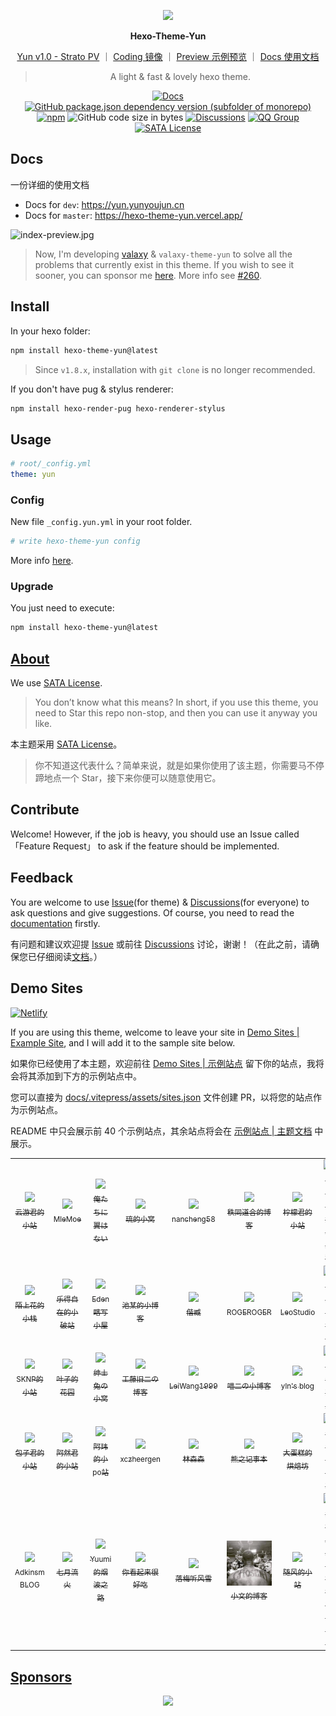 <p align="center">
<img width="128" src="docs/public/logo.gif">
</p>

<p align="center">
<b>Hexo-Theme-Yun</b>
</p>

<div align="center">

[Yun v1.0 - Strato PV](https://www.bilibili.com/video/BV17t4y1S7tz) ｜
[Coding 镜像](https://yunyoujun.coding.net/public/hexo-theme-yun/hexo-theme-yun/git/files) ｜
[Preview 示例预览](https://www.yunyoujun.cn) ｜
[Docs 使用文档](https://yun.yunyoujun.cn)

> A light & fast & lovely hexo theme.

[![Docs](https://github.com/YunYouJun/hexo-theme-yun/workflows/trigger/badge.svg)](https://yun.yunyoujun.cn)
[![GitHub package.json dependency version (subfolder of monorepo)](https://img.shields.io/github/package-json/dependency-version/YunYouJun/hexo-theme-yun/dev/hexo?filename=demo%2Fpackage.json&logo=hexo)](https://hexo.io)
[![npm](https://img.shields.io/npm/v/hexo-theme-yun)](https://www.npmjs.com/package/hexo-theme-yun)
![GitHub code size in bytes](https://img.shields.io/github/languages/code-size/YunYouJun/hexo-theme-yun?logo=vs-code)
[![Discussions](https://img.shields.io/badge/chat-discussions-9cf)](https://github.com/YunYouJun/hexo-theme-yun/discussions)
[![QQ Group](https://img.shields.io/badge/QQ%20Group-389401003-12B7F5?logo=tencent-qq)](https://qm.qq.com/cgi-bin/qm/qr?k=9V4t4RFo8O__ilW35BzFJrcQRMzfBks8&jump_from=webapi)
[![SATA License](https://img.shields.io/badge/license-SATA-green.svg)](https://github.com/zTrix/sata-license)

</div>

## Docs

一份详细的使用文档

- Docs for `dev`: <https://yun.yunyoujun.cn>
- Docs for `master`: <https://hexo-theme-yun.vercel.app/>

![index-preview.jpg](./docs/public/images/index-preview.jpg)

> Now, I'm developing [valaxy](https://github.com/YunYouJun/valaxy) & `valaxy-theme-yun` to solve all the problems that currently exist in this theme.
> If you wish to see it sooner, you can sponsor me [here](https://sponsors.yunyoujun.cn/).
> More info see [#260](https://github.com/YunYouJun/hexo-theme-yun/discussions/260).

## Install

In your hexo folder:

```bash
npm install hexo-theme-yun@latest
```

> Since `v1.8.x`, installation with `git clone` is no longer recommended.

If you don't have pug & stylus renderer:

```bash
npm install hexo-render-pug hexo-renderer-stylus
```

## Usage

```yaml
# root/_config.yml
theme: yun
```

### Config

New file `_config.yun.yml` in your root folder.

```yaml
# write hexo-theme-yun config
```

More info [here](https://yun.yunyoujun.cn/guide/config.html).

### Upgrade

You just need to execute:

```bash
npm install hexo-theme-yun@latest
```

## [About](https://yun.yunyoujun.cn/guide/about.html)

We use [SATA License](https://github.com/zTrix/sata-license).

> You don’t know what this means? In short, if you use this theme, you need to Star this repo non-stop, and then you can use it anyway you like.

本主题采用 [SATA License](https://github.com/zTrix/sata-license)。

> 你不知道这代表什么？简单来说，就是如果你使用了该主题，你需要马不停蹄地点一个 Star，接下来你便可以随意使用它。

## Contribute

Welcome! However, if the job is heavy, you should use an Issue called 「Feature Request」 to ask if the feature should be implemented.

## Feedback

You are welcome to use [Issue](https://github.com/YunYouJun/hexo-theme-yun/issues)(for theme) & [Discussions](https://github.com/YunYouJun/hexo-theme-yun/discussions)(for everyone) to ask questions and give suggestions.
Of course, you need to read the [documentation](https://yun.yunyoujun.cn/en/) firstly.

有问题和建议欢迎提 [Issue](https://github.com/YunYouJun/hexo-theme-yun/issues) 或前往 [Discussions](https://github.com/YunYouJun/hexo-theme-yun/discussions) 讨论，谢谢！（在此之前，请确保您已仔细阅读[文档](https://yun.yunyoujun.cn)。）

## Demo Sites

[![Netlify](https://img.shields.io/netlify/4acb3c9b-fbcd-488e-be70-18942eb2669f?logo=netlify)](https://yunyoujun.netlify.app)

If you are using this theme, welcome to leave your site in [Demo Sites | Example Site](https://github.com/YunYouJun/hexo-theme-yun/discussions/97), and I will add it to the sample site below.

如果你已经使用了本主题，欢迎前往 [Demo Sites | 示例站点](https://github.com/YunYouJun/hexo-theme-yun/discussions/97) 留下你的站点，我将会将其添加到下方的示例站点中。

您可以直接为 [docs/.vitepress/assets/sites.json](https://github.com/YunYouJun/hexo-theme-yun/blob/dev/docs/.vitepress/assets/sites.json) 文件创建 PR，以将您的站点作为示例站点。

README 中只会展示前 40 个示例站点，其余站点将会在 [示例站点 | 主题文档](https://yun.yunyoujun.cn/demo/) 中展示。

<!-- demo-sites:start -->
<!-- prettier-ignore-start -->
<!-- markdownlint-disable -->
<table align="center">
  <tr align="center">
    <td>
      <a href="https://www.yunyoujun.cn" target="_blank">
        <img width="80px" src="https://www.yunyoujun.cn/images/avatar.jpg" />
        <br />
        <sub title="希望能成为一个有趣的人">云游君的小站</sub>
      </a>
    </td>
    <td>
      <a href="https://blog.mle.moe/" target="_blank">
        <img width="80px" src="https://blog.mle.moe/images/girl.jpeg" />
        <br />
        <sub title="鸽子的一百种做法">MleMoe</sub>
      </a>
    </td>
    <td>
      <a href="https://spreadwings-sky.github.io/" target="_blank">
        <img width="80px" src="https://spreadwings-sky.github.io/images/avatar.png" />
        <br />
        <sub title="希望能成为一个有趣的人">俺たちに翼はない</sub>
      </a>
    </td>
    <td>
      <a href="https://hellsakura.github.io/" target="_blank">
        <img width="80px" src="https://hellsakura.github.io/images/avatar.jpg" />
        <br />
        <sub title="我只是一条咸鱼">琉的小窝</sub>
      </a>
    </td>
    <td>
      <a href="https://nancheng58.github.io/" target="_blank">
        <img width="80px" src="https://nancheng58.github.io/images/nancheng58.jpg" />
        <br />
        <sub title="我好菜啊啊啊啊啊">nancheng58</sub>
      </a>
    </td>
    <td>
      <a href="https://alexzou14.github.io/" target="_blank">
        <img width="80px" src="https://cdn.jsdelivr.net/gh/AlexZou14/CDN/img/touxiang.jpg" />
        <br />
        <sub title="笔记记录，自我激励">秩同道合的博客</sub>
      </a>
    </td>
    <td>
      <a href="http://www.romastar.cn/" target="_blank">
        <img width="80px" src="https://personalblog-1301685299.cos.ap-nanjing.myqcloud.com/MyBlog-Images/Personal-Info/Avatar.jpg" />
        <br />
        <sub title="记录我的生活经历以及学习历程~~">柠檬君的小站</sub>
      </a>
    </td>
    <td>
      <a href="https://www.kumybryce.work" target="_blank">
        <img width="80px" src="https://kumybryce.gitee.io/myblog/img/favicon.png" />
        <br />
        <sub title="努力一点，再努力一点">山山的掉发历程</sub>
      </a>
    </td>
  </tr>
  <tr align="center">
    <td>
      <a href="https://hexo.cool" target="_blank">
        <img width="80px" src="https://cdn.jsdelivr.net/gh/imoshanghua/file/img/avatar.jpg" />
        <br />
        <sub title="待我熬尽一日苦，喂你一口甜！">陌上花的小栈</sub>
      </a>
    </td>
    <td>
      <a href="https://copur.xyz/" target="_blank">
        <img width="80px" src="https://q1.qlogo.cn/g?b=qq&nk=1935576264&s=100" />
        <br />
        <sub title="乐得自在的小破站">乐得自在的小破站</sub>
      </a>
    </td>
    <td>
      <a href="https://EdenJohnson2006.Github.io" target="_blank">
        <img width="80px" src="https://cdn.jsdelivr.net/gh/MEMZSONBILI/PicGoBed@master/images/20200625174516.jpg" />
        <br />
        <sub title="希望能成为一个有趣的人">Eden瞎写小屋</sub>
      </a>
    </td>
    <td>
      <a href="https://chitang233.github.io/" target="_blank">
        <img width="80px" src="https://s1.ax1x.com/2020/06/27/N63K8e.jpg" />
        <br />
        <sub title="只是一个普通的初中生罢了">池某的小博客</sub>
      </a>
    </td>
    <td>
      <a href="https://xmuli.tech" target="_blank">
        <img width="80px" src="https://cdn.jsdelivr.net/gh/xmuli/xmuliPic@pic/2020/xmuli_yj_256px.png" />
        <br />
        <sub title="偕臧">偕臧</sub>
      </a>
    </td>
    <td>
      <a href="https://www.rogeroger.net" target="_blank">
        <img width="80px" src="https://rogeroger.oss-cn-beijing.aliyuncs.com/img/rogeryu.jpeg" />
        <br />
        <sub title="啊啊啊啊啊啊啊啊">ROGEROGER</sub>
      </a>
    </td>
    <td>
      <a href="https://leostudiooo.github.io" target="_blank">
        <img width="80px" src="https://avatars0.githubusercontent.com/u/35419343" />
        <br />
        <sub title="恰同学少年，风华正茂；书生意气，挥斥方遒。">LeoStudio</sub>
      </a>
    </td>
    <td>
      <a href="https://www.meow-2.com/" target="_blank">
        <img width="80px" src="https://cdn.jsdelivr.net/gh/Meow-2/cdn/source/avatar.jpg" />
        <br />
        <sub title="你好！">喵二的博客</sub>
      </a>
    </td>
  </tr>
  <tr align="center">
    <td>
      <a href="https://sknplz.xyz/" target="_blank">
        <img width="80px" src="https://cdn.jsdelivr.net/gh/Sknp1006/cdn@master/img/albums/arknights_Skadi/024.png" />
        <br />
        <sub title="莫道君行早，更有早行人">SKNP的小站</sub>
      </a>
    </td>
    <td>
      <a href="https://mskclover.com" target="_blank">
        <img width="80px" src="https://mskclover.com/images/avatar/avatar.jpg" />
        <br />
        <sub title="后花园是自己精心培育的，大部分时候是给自己看的，不过如果有行人能够驻足欣赏，我也会很开心的！">叶子的花园</sub>
      </a>
    </td>
    <td>
      <a href="https://gentrabbit.moe/" target="_blank">
        <img width="80px" src="https://gentrabbit.moe/images/avatar.jpg" />
        <br />
        <sub title="To live, but not to exist.">绅士兔の小窝</sub>
      </a>
    </td>
    <td>
      <a href="http://huang_zhao.gitee.io/task/" target="_blank">
        <img width="80px" src="http://huang_zhao.gitee.io/task/Yun.png" />
        <br />
        <sub title="Python 是世界上最好的语言">工藤旧二の博客</sub>
      </a>
    </td>
    <td>
      <a href="https://leiblog.wang" target="_blank">
        <img width="80px" src="https://leiblog.wang/images/avatar_1.jpg" />
        <br />
        <sub title="The warehouse of LeiWang1999">LeiWang1999</sub>
      </a>
    </td>
    <td>
      <a href="https://blog.miaoer.xyz" target="_blank">
        <img width="80px" src="https://www.miaoer.xyz/weblogo.png" />
        <br />
        <sub title="喜欢分享一些东西 ୧(﹒ ᴗ﹒ )୨">喵二の小博客</sub>
      </a>
    </td>
    <td>
      <a href="https://www.blog.yln956.top/" target="_blank">
        <img width="80px" src="https://www.blog.yln956.top/images/tou.jpg" />
        <br />
        <sub title="梦想是什么，梦想是现实的延续；现实是什么，现实是梦想的终结。">yln's blog</sub>
      </a>
    </td>
    <td>
      <a href="http://wasteland.wifikun.top" target="_blank">
        <img width="80px" src="https://wifikun-1257416258.cos.ap-shanghai.myqcloud.com/NebulaStarshipServer/avatar.jpg" />
        <br />
        <sub title="✨Chase your passions, do what you love.✨">星云荒原</sub>
      </a>
    </td>
  </tr>
  <tr align="center">
    <td>
      <a href="https://darksheep.xyz" target="_blank">
        <img width="80px" src="https://darksheep.xyz/images/avatar.jpg" />
        <br />
        <sub title="蹲一蹲">包子君的小站</sub>
      </a>
    </td>
    <td>
      <a href="https://www.aranne.me" target="_blank">
        <img width="80px" src="https://www.aranne.me/avatar.png" />
        <br />
        <sub title="要永远热爱生活呀">阿然君的小站</sub>
      </a>
    </td>
    <td>
      <a href="https://willian588.github.io/" target="_blank">
        <img width="80px" src="https://willian588.github.io/shadiao.png" />
        <br />
        <sub title="路漫漫其修远兮，吾将上下而求索">阿玮的小po站</sub>
      </a>
    </td>
    <td>
      <a href="http://www.xczheergen.com/" target="_blank">
        <img width="80px" src="https://cdn.jsdelivr.net/gh/xczheergen/CDN/images/avatar.jpg" />
        <br />
        <sub title="感谢云游君提供的主题哦">xczheergen</sub>
      </a>
    </td>
    <td>
      <a href="https://assistest.github.io/" target="_blank">
        <img width="80px" src="https://s.im5i.com/2021/04/03/WKnMF.jpg" />
        <br />
        <sub title="山有木兮木有枝,心悦君兮君不知。">林森森</sub>
      </a>
    </td>
    <td>
      <a href="https://kuuhaku.top" target="_blank">
        <img width="80px" src="https://cdn.jsdelivr.net/gh/kuuhaku-w/blogimg/intro/avatar_ai.png" />
        <br />
        <sub title="永远是深夜该有多好">熊之记事本</sub>
      </a>
    </td>
    <td>
      <a href="https://bigcake.cakemc.top" target="_blank">
        <img width="80px" src="https://cdn.jsdelivr.net/gh/Big-Cake-jpg/Image_For_My_Blog/tx.jpg" />
        <br />
        <sub title="又是搞怪的一天（">大蛋糕的烘焙坊</sub>
      </a>
    </td>
    <td>
      <a href="https://masle.top" target="_blank">
        <img width="80px" src="https://masle.gitee.io/maslebloglib/picture/TOUXIANG/touxiang.png" />
        <br />
        <sub title="在人的一生，总是为了追寻生命中的光，而走在漫长的旅途上">老哲的小站</sub>
      </a>
    </td>
  </tr>
  <tr align="center">
    <td>
      <a href="https://blog.adkimsm.asia/" target="_blank">
        <img width="80px" src="https://blog.adkimsm.asia/logo.svg" />
        <br />
        <sub title="Adkinsm 的小站">Adkinsm BLOG</sub>
      </a>
    </td>
    <td>
      <a href="https://qylh.xyz/" target="_blank">
        <img width="80px" src="https://qylh.xyz/avatar.jpg" />
        <br />
        <sub title="记录一些学习过程，主要是软硬件开发">七月流火</sub>
      </a>
    </td>
    <td>
      <a href="https://yuumi0221.github.io/" target="_blank">
        <img width="80px" src="https://cdn.jsdelivr.net/gh/Yuumi0221/Yuumi0221.github.io/images/settings/favicon.png" />
        <br />
        <sub title="いつか伝えに行くよ">Yuumi的烟波之路</sub>
      </a>
    </td>
    <td>
      <a href="https://Melanie618.github.io/" target="_blank">
        <img width="80px" src="https://melanie618.github.io/images/avatar.jpg" />
        <br />
        <sub title="可可爱爱，没有脑袋">你看起来很好吃</sub>
      </a>
    </td>
    <td>
      <a href="https://yuexiaoya.cn/" target="_blank">
        <img width="80px" src="https://www.yuexiaoya.cn/images/photo.jpg" />
        <br />
        <sub title="这次一定不会让它停服了,来自头号玩家的碎碎念^_^">落梅听风雪</sub>
      </a>
    </td>
    <td>
      <a href="https://siquan-wen.github.io/" target="_blank">
        <img width="80px" src="https://github.com/SiQuan-Wen/SiQuan-Wen.github.io/blob/hexo/source/images/avatar.jpg" />
        <br />
        <sub title="救赎之道，就在其中">小文的博客</sub>
      </a>
    </td>
    <td>
      <a href="https://awslnotbad.cn" target="_blank">
        <img width="80px" src="https://gitee.com/Awslnotbad/picture/raw/master/img/headpic.jpg" />
        <br />
        <sub title="简单的个人Blog">随风的小站</sub>
      </a>
    </td>
    <td>
      <a href="https://wxxybxg.bsblog.cn" target="_blank">
        <img width="80px" src="https://cdn.jsdelivr.net/gh/BNQDZJ/bsblog-images@main/20211120/wxxybxg.png" />
        <br />
        <sub title="无锡欣跃不锈钢有限公司官方网站">无锡欣跃不锈钢有限公司</sub>
      </a>
    </td>
  </tr>
</table>
<!-- markdownlint-restore -->
<!-- prettier-ignore-end -->
<!-- demo-sites:end -->

## [Sponsors](https://sponsors.yunyoujun.cn)

<p align="center">
  <a href="https://cdn.jsdelivr.net/gh/YunYouJun/sponsors/public/sponsors.svg">
    <img src='https://cdn.jsdelivr.net/gh/YunYouJun/sponsors/public/sponsors.svg'/>
  </a>
</p>
